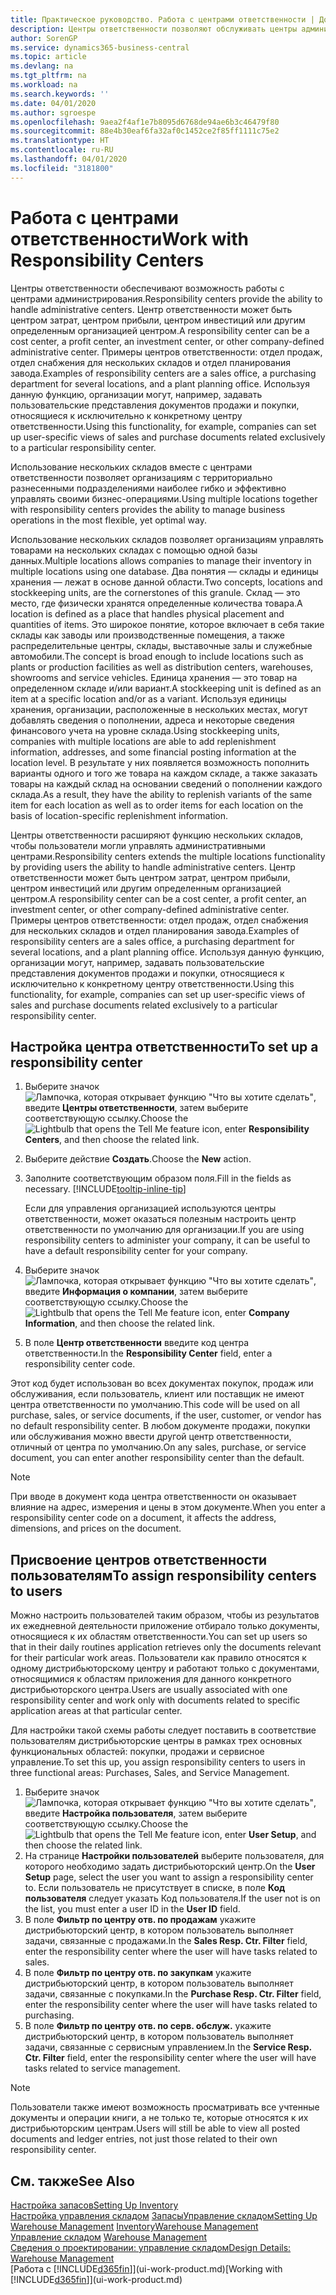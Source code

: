 ```yaml
---
title: Практическое руководство. Работа с центрами ответственности | Документация Майкрософт
description: Центры ответственности позволяют обслуживать центры администрирования. Центр ответственности может быть центром затрат, центром прибыли, центром инвестиций или другим определенным организацией центром.
author: SorenGP
ms.service: dynamics365-business-central
ms.topic: article
ms.devlang: na
ms.tgt_pltfrm: na
ms.workload: na
ms.search.keywords: ''
ms.date: 04/01/2020
ms.author: sgroespe
ms.openlocfilehash: 9aea2f4af1e7b8095d6768de94ae6b3c46479f80
ms.sourcegitcommit: 88e4b30eaf6fa32af0c1452ce2f85ff1111c75e2
ms.translationtype: HT
ms.contentlocale: ru-RU
ms.lasthandoff: 04/01/2020
ms.locfileid: "3181800"
---
```

# <a name="work-with-responsibility-centers"></a><span data-ttu-id="beaa4-104">Работа с центрами ответственности</span><span class="sxs-lookup"><span data-stu-id="beaa4-104">Work with Responsibility Centers</span></span>
<span data-ttu-id="beaa4-105">Центры ответственности обеспечивают возможность работы с центрами администрирования.</span><span class="sxs-lookup"><span data-stu-id="beaa4-105">Responsibility centers provide the ability to handle administrative centers.</span></span> <span data-ttu-id="beaa4-106">Центр ответственности может быть центром затрат, центром прибыли, центром инвестиций или другим определенным организацией центром.</span><span class="sxs-lookup"><span data-stu-id="beaa4-106">A responsibility center can be a cost center, a profit center, an investment center, or other company-defined administrative center.</span></span> <span data-ttu-id="beaa4-107">Примеры центров ответственности: отдел продаж, отдел снабжения для нескольких складов и отдел планирования завода.</span><span class="sxs-lookup"><span data-stu-id="beaa4-107">Examples of responsibility centers are a sales office, a purchasing department for several locations, and a plant planning office.</span></span> <span data-ttu-id="beaa4-108">Используя данную функцию, организации могут, например, задавать пользовательские представления документов продажи и покупки, относящиеся к исключительно к конкретному центру ответственности.</span><span class="sxs-lookup"><span data-stu-id="beaa4-108">Using this functionality, for example, companies can set up user-specific views of sales and purchase documents related exclusively to a particular responsibility center.</span></span>  

<span data-ttu-id="beaa4-109">Использование нескольких складов вместе с центрами ответственности позволяет организациям с территориально разнесенными подразделениями наиболее гибко и эффективно управлять своими бизнес-операциями.</span><span class="sxs-lookup"><span data-stu-id="beaa4-109">Using multiple locations together with responsibility centers provides the ability to manage business operations in the most flexible, yet optimal way.</span></span>

<span data-ttu-id="beaa4-110">Использование нескольких складов позволяет организациям управлять товарами на нескольких складах с помощью одной базы данных.</span><span class="sxs-lookup"><span data-stu-id="beaa4-110">Multiple locations allows companies to manage their inventory in multiple locations using one database.</span></span> <span data-ttu-id="beaa4-111">Два понятия — склады и единицы хранения — лежат в основе данной области.</span><span class="sxs-lookup"><span data-stu-id="beaa4-111">Two concepts, locations and stockkeeping units, are the cornerstones of this granule.</span></span> <span data-ttu-id="beaa4-112">Склад — это место, где физически хранятся определенные количества товара.</span><span class="sxs-lookup"><span data-stu-id="beaa4-112">A location is defined as a place that handles physical placement and quantities of items.</span></span> <span data-ttu-id="beaa4-113">Это широкое понятие, которое включает в себя такие склады как заводы или производственные помещения, а также распределительные центры, склады, выставочные залы и служебные автомобили.</span><span class="sxs-lookup"><span data-stu-id="beaa4-113">The concept is broad enough to include locations such as plants or production facilities as well as distribution centers, warehouses, showrooms and service vehicles.</span></span> <span data-ttu-id="beaa4-114">Единица хранения — это товар на определенном складе и/или вариант.</span><span class="sxs-lookup"><span data-stu-id="beaa4-114">A stockkeeping unit is defined as an item at a specific location and/or as a variant.</span></span> <span data-ttu-id="beaa4-115">Используя единицы хранения, организации, расположенные в нескольких местах, могут добавлять сведения о пополнении, адреса и некоторые сведения финансового учета на уровне склада.</span><span class="sxs-lookup"><span data-stu-id="beaa4-115">Using stockkeeping units, companies with multiple locations are able to add replenishment information, addresses, and some financial posting information at the location level.</span></span> <span data-ttu-id="beaa4-116">В результате у них появляется возможность пополнить варианты одного и того же товара на каждом складе, а также заказать товары на каждый склад на основании сведений о пополнении каждого склада.</span><span class="sxs-lookup"><span data-stu-id="beaa4-116">As a result, they have the ability to replenish variants of the same item for each location as well as to order items for each location on the basis of location-specific replenishment information.</span></span>  

<span data-ttu-id="beaa4-117">Центры ответственности расширяют функцию нескольких складов, чтобы пользователи могли управлять административными центрами.</span><span class="sxs-lookup"><span data-stu-id="beaa4-117">Responsibility centers extends the multiple locations functionality by providing users the ability to handle administrative centers.</span></span> <span data-ttu-id="beaa4-118">Центр ответственности может быть центром затрат, центром прибыли, центром инвестиций или другим определенным организацией центром.</span><span class="sxs-lookup"><span data-stu-id="beaa4-118">A responsibility center can be a cost center, a profit center, an investment center, or other company-defined administrative center.</span></span> <span data-ttu-id="beaa4-119">Примеры центров ответственности: отдел продаж, отдел снабжения для нескольких складов и отдел планирования завода.</span><span class="sxs-lookup"><span data-stu-id="beaa4-119">Examples of responsibility centers are a sales office, a purchasing department for several locations, and a plant planning office.</span></span> <span data-ttu-id="beaa4-120">Используя данную функцию, организации могут, например, задавать пользовательские представления документов продажи и покупки, относящиеся к исключительно к конкретному центру ответственности.</span><span class="sxs-lookup"><span data-stu-id="beaa4-120">Using this functionality, for example, companies can set up user-specific views of sales and purchase documents related exclusively to a particular responsibility center.</span></span>

## <a name="to-set-up-a-responsibility-center"></a><span data-ttu-id="beaa4-121">Настройка центра ответственности</span><span class="sxs-lookup"><span data-stu-id="beaa4-121">To set up a responsibility center</span></span>  
1.  <span data-ttu-id="beaa4-122">Выберите значок ![Лампочка, которая открывает функцию "Что вы хотите сделать"](media/ui-search/search_small.png "Что вы хотите сделать"), введите **Центры ответственности**, затем выберите соответствующую ссылку.</span><span class="sxs-lookup"><span data-stu-id="beaa4-122">Choose the ![Lightbulb that opens the Tell Me feature](media/ui-search/search_small.png "Tell me what you want to do") icon, enter **Responsibility Centers**, and then choose the related link.</span></span>  
2.  <span data-ttu-id="beaa4-123">Выберите действие **Создать**.</span><span class="sxs-lookup"><span data-stu-id="beaa4-123">Choose the **New** action.</span></span>  
3.  <span data-ttu-id="beaa4-124">Заполните соответствующим образом поля.</span><span class="sxs-lookup"><span data-stu-id="beaa4-124">Fill in the fields as necessary.</span></span> [!INCLUDE[tooltip-inline-tip](includes/tooltip-inline-tip_md.md)]  

    <span data-ttu-id="beaa4-125">Если для управления организацией используются центры ответственности, может оказаться полезным настроить центр ответственности по умолчанию для организации.</span><span class="sxs-lookup"><span data-stu-id="beaa4-125">If you are using responsibility centers to administer your company, it can be useful to have a default responsibility center for your company.</span></span>
4. <span data-ttu-id="beaa4-126">Выберите значок ![Лампочка, которая открывает функцию "Что вы хотите сделать"](media/ui-search/search_small.png "Что вы хотите сделать"), введите **Информация о компании**, затем выберите соответствующую ссылку.</span><span class="sxs-lookup"><span data-stu-id="beaa4-126">Choose the ![Lightbulb that opens the Tell Me feature](media/ui-search/search_small.png "Tell me what you want to do") icon, enter **Company Information**, and then choose the related link.</span></span>
5. <span data-ttu-id="beaa4-127">В поле **Центр ответственности** введите код центра ответственности.</span><span class="sxs-lookup"><span data-stu-id="beaa4-127">In the **Responsibility Center** field, enter a responsibility center code.</span></span>

<span data-ttu-id="beaa4-128">Этот код будет использован во всех документах покупок, продаж или обслуживания, если пользователь, клиент или поставщик не имеют центра ответственности по умолчанию.</span><span class="sxs-lookup"><span data-stu-id="beaa4-128">This code will be used on all purchase, sales, or service documents, if the user, customer, or vendor has no default responsibility center.</span></span> <span data-ttu-id="beaa4-129">В любом документе продажи, покупки или обслуживания можно ввести другой центр ответственности, отличный от центра по умолчанию.</span><span class="sxs-lookup"><span data-stu-id="beaa4-129">On any sales, purchase, or service document, you can enter another responsibility center than the default.</span></span>

> [!NOTE]  
>  <span data-ttu-id="beaa4-130">При вводе в документ кода центра ответственности он оказывает влияние на адрес, измерения и цены в этом документе.</span><span class="sxs-lookup"><span data-stu-id="beaa4-130">When you enter a responsibility center code on a document, it affects the address, dimensions, and prices on the document.</span></span>  

## <a name="to-assign-responsibility-centers-to-users"></a><span data-ttu-id="beaa4-131">Присвоение центров ответственности пользователям</span><span class="sxs-lookup"><span data-stu-id="beaa4-131">To assign responsibility centers to users</span></span>  
<span data-ttu-id="beaa4-132">Можно настроить пользователей таким образом, чтобы из результатов их ежедневной деятельности приложение отбирало только документы, относящиеся к их областям ответственности.</span><span class="sxs-lookup"><span data-stu-id="beaa4-132">You can set up users so that in their daily routines application retrieves only the documents relevant for their particular work areas.</span></span> <span data-ttu-id="beaa4-133">Пользователи как правило относятся к одному дистрибьюторскому центру и работают только с документами, относящимися к областям приложения для данного конкретного дистрибьюторского центра.</span><span class="sxs-lookup"><span data-stu-id="beaa4-133">Users are usually associated with one responsibility center and work only with documents related to specific application areas at that particular center.</span></span>  

<span data-ttu-id="beaa4-134">Для настройки такой схемы работы следует поставить в соответствие пользователям дистрибьюторские центры в рамках трех основных функциональных областей: покупки, продажи и сервисное управление.</span><span class="sxs-lookup"><span data-stu-id="beaa4-134">To set this up, you assign responsibility centers to users in three functional areas: Purchases, Sales, and Service Management.</span></span>  

1.  <span data-ttu-id="beaa4-135">Выберите значок ![Лампочка, которая открывает функцию "Что вы хотите сделать"](media/ui-search/search_small.png "Что вы хотите сделать"), введите **Настройка пользователя**, затем выберите соответствующую ссылку.</span><span class="sxs-lookup"><span data-stu-id="beaa4-135">Choose the ![Lightbulb that opens the Tell Me feature](media/ui-search/search_small.png "Tell me what you want to do") icon, enter **User Setup**, and then choose the related link.</span></span>  
2.  <span data-ttu-id="beaa4-136">На странице **Настройки пользователей** выберите пользователя, для которого необходимо задать дистрибьюторский центр.</span><span class="sxs-lookup"><span data-stu-id="beaa4-136">On the **User Setup** page, select the user you want to assign a responsibility center to.</span></span> <span data-ttu-id="beaa4-137">Если пользователь не присутствует в списке, в поле **Код пользователя** следует указать Код пользователя.</span><span class="sxs-lookup"><span data-stu-id="beaa4-137">If the user not is on the list, you must enter a user ID in the **User ID** field.</span></span>  
3.  <span data-ttu-id="beaa4-138">В поле **Фильтр по центру отв. по продажам** укажите дистрибьюторский центр, в котором пользователь выполняет задачи, связанные с продажами.</span><span class="sxs-lookup"><span data-stu-id="beaa4-138">In the **Sales Resp. Ctr. Filter** field, enter the responsibility center where the user will have tasks related to sales.</span></span>  
4.  <span data-ttu-id="beaa4-139">В поле **Фильтр по центру отв. по закупкам** укажите дистрибьюторский центр, в котором пользователь выполняет задачи, связанные с покупками.</span><span class="sxs-lookup"><span data-stu-id="beaa4-139">In the **Purchase Resp. Ctr. Filter** field, enter the responsibility center where the user will have tasks related to purchasing.</span></span>  
5.  <span data-ttu-id="beaa4-140">В поле **Фильтр по центру отв. по серв. обслуж.** укажите дистрибьюторский центр, в котором пользователь выполняет задачи, связанные с сервисным управлением.</span><span class="sxs-lookup"><span data-stu-id="beaa4-140">In the **Service Resp. Ctr. Filter** field, enter the responsibility center where the user will have tasks related to service management.</span></span>  

> [!NOTE]  
>  <span data-ttu-id="beaa4-141">Пользователи также имеют возможность просматривать все учтенные документы и операции книги, а не только те, которые относятся к их дистрибьюторским центрам.</span><span class="sxs-lookup"><span data-stu-id="beaa4-141">Users will still be able to view all posted documents and ledger entries, not just those related to their own responsibility center.</span></span>

## <a name="see-also"></a><span data-ttu-id="beaa4-142">См. также</span><span class="sxs-lookup"><span data-stu-id="beaa4-142">See Also</span></span>  
[<span data-ttu-id="beaa4-143">Настройка запасов</span><span class="sxs-lookup"><span data-stu-id="beaa4-143">Setting Up Inventory</span></span>](inventory-setup-inventory.md)  
<span data-ttu-id="beaa4-144">[Настройка управления складом](warehouse-setup-warehouse.md)
[Запасы](inventory-manage-inventory.md)[Управление складом](warehouse-manage-warehouse.md)</span><span class="sxs-lookup"><span data-stu-id="beaa4-144">[Setting Up Warehouse Management](warehouse-setup-warehouse.md)
[Inventory](inventory-manage-inventory.md)[Warehouse Management](warehouse-manage-warehouse.md)</span></span>  
<span data-ttu-id="beaa4-145">[Управление складом](warehouse-manage-warehouse.md)  </span><span class="sxs-lookup"><span data-stu-id="beaa4-145">[Warehouse Management](warehouse-manage-warehouse.md)  </span></span>  
[<span data-ttu-id="beaa4-146">Сведения о проектировании: управление складом</span><span class="sxs-lookup"><span data-stu-id="beaa4-146">Design Details: Warehouse Management</span></span>](design-details-warehouse-management.md)  
<span data-ttu-id="beaa4-147">[Работа с [!INCLUDE[d365fin](includes/d365fin_md.md)]](ui-work-product.md)</span><span class="sxs-lookup"><span data-stu-id="beaa4-147">[Working with [!INCLUDE[d365fin](includes/d365fin_md.md)]](ui-work-product.md)</span></span>
